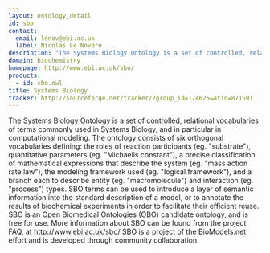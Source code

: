 ```yaml
---
layout: ontology_detail
id: sbo
contact: 
  email: lenov@ebi.ac.uk
  label: Nicolas Le Novere
description: "The Systems Biology Ontology is a set of controlled, relational vocabularies of terms commonly used in Systems Biology, and in particular in computational modeling. The ontology consists of six orthogonal vocabularies defining: the roles of reaction participants (eg. \"substrate\"), quantitative parameters (eg. \"Michaelis constant\"), a precise classification of mathematical expressions that describe the system (eg. \"mass action rate law\"), the modeling framework used (eg. \"logical framework\"), and a branch each to describe entity (eg. \"macromolecule\") and interaction (eg. \"process\") types. SBO terms can be used to introduce a layer of semantic information into the standard description of a model, or to annotate the results of biochemical experiments in order to facilitate their efficient reuse. SBO is an Open Biomedical Ontologies (OBO) candidate ontology, and is free for use. More information about SBO can be found from the project FAQ, at http://www.ebi.ac.uk/sbo/ SBO is a project of the BioModels.net effort and is developed through community collaboration"
domain: biochemistry
homepage: http://www.ebi.ac.uk/sbo/
products: 
  - id: sbo.owl
title: Systems Biology
tracker: http://sourceforge.net/tracker/?group_id=174625&atid=871591
---
```


The Systems Biology Ontology is a set of controlled, relational vocabularies of terms commonly used in Systems Biology, and in particular in computational modeling. The ontology consists of six orthogonal vocabularies defining: the roles of reaction participants (eg. \"substrate\"), quantitative parameters (eg. \"Michaelis constant\"), a precise classification of mathematical expressions that describe the system (eg. \"mass action rate law\"), the modeling framework used (eg. \"logical framework\"), and a branch each to describe entity (eg. \"macromolecule\") and interaction (eg. \"process\") types. SBO terms can be used to introduce a layer of semantic information into the standard description of a model, or to annotate the results of biochemical experiments in order to facilitate their efficient reuse. SBO is an Open Biomedical Ontologies (OBO) candidate ontology, and is free for use. More information about SBO can be found from the project FAQ, at http://www.ebi.ac.uk/sbo/ SBO is a project of the BioModels.net effort and is developed through community collaboration